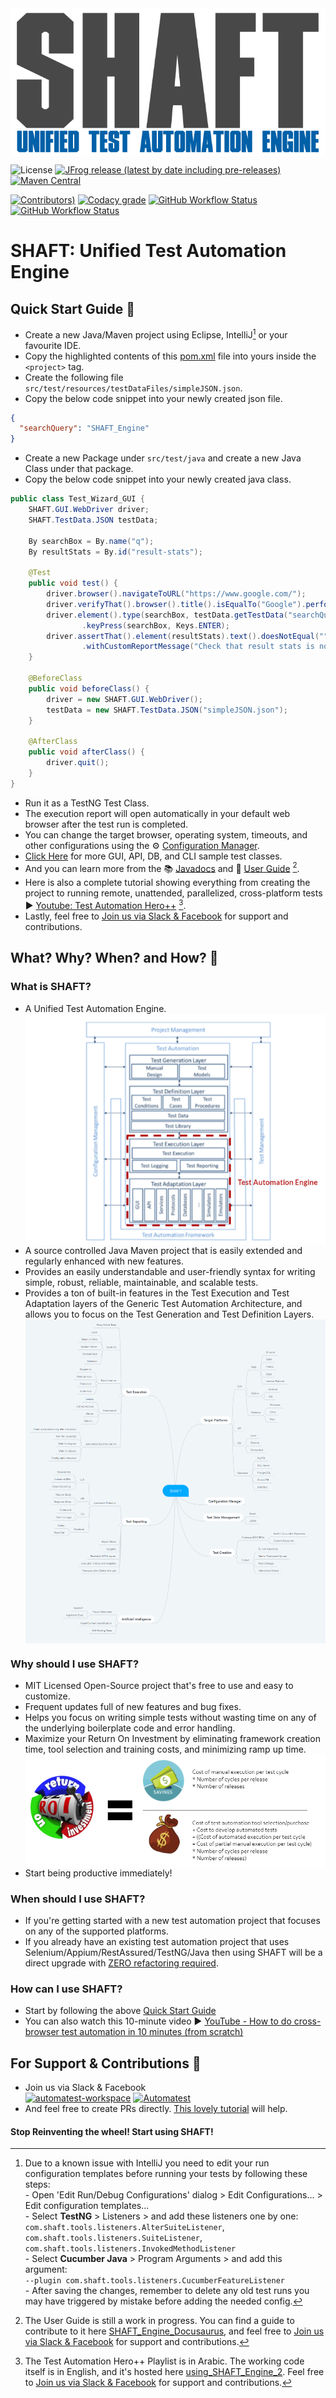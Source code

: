 <img src="src/main/resources/images/shaft.png" alt="SHAFT_ENGINE" style="display:block; margin-left:auto; margin-right:auto;"/>

<!-- Badges provided by https://shields.io/ -->
![License](https://img.shields.io/github/license/MohabMohie/SHAFT_Engine?color=blue&style=for-the-badge)
 [![JFrog release (latest by date including pre-releases)](https://img.shields.io/github/v/release/MohabMohie/shaft_engine?include_prereleases&label=Latest%20Release&style=for-the-badge)](https://automatest.jfrog.io/ui/native/SHAFT_ENGINE/io/github/mohabmohie/SHAFT_ENGINE/)
  [![Maven Central](https://img.shields.io/maven-central/v/io.github.mohabmohie/SHAFT_ENGINE?style=for-the-badge)](https://search.maven.org/artifact/io.github.mohabmohie/SHAFT_ENGINE)

[![Contributors)](https://img.shields.io/github/contributors/MohabMohie/SHAFT_ENGINE?style=for-the-badge)](https://github.com/MohabMohie/SHAFT_ENGINE/graphs/contributors)
 [![Codacy grade](https://img.shields.io/codacy/grade/3579cfd02a2c4f67bd1dce5dad0b1562?style=for-the-badge)](https://app.codacy.com/gh/MohabMohie/SHAFT_ENGINE/dashboard)
[![GitHub Workflow Status](https://img.shields.io/github/workflow/status/MohabMohie/SHAFT_Engine/CodeQL?label=CodeQL&style=for-the-badge)](https://github.com/MohabMohie/SHAFT_ENGINE/actions?query=workflow%3ACodeQL)
 [![GitHub Workflow Status](https://img.shields.io/github/workflow/status/MohabMohie/SHAFT_ENGINE/Desktop%20Browsers%20Tests/master?label=Desktop%20Browsers%20Tests&style=for-the-badge)](https://github.com/MohabMohie/SHAFT_ENGINE/actions?query=workflow%3A%22Ubuntu+-+Test%22)


# SHAFT: Unified Test Automation Engine

 
<a id="quick-start-guide"></a>
## Quick Start Guide 🏃
- Create a new Java/Maven project using Eclipse, IntelliJ[^1] or your favourite IDE.
- Copy the highlighted contents of this [pom.xml](https://github.com/MohabMohie/using_SHAFT_ENGINE/blob/7bfc918b00dfd2bd674c349a07bcec3fa98913a6/pom.xml#L12-L79) file into yours inside the ```<project>``` tag.
- Create the following file ```src/test/resources/testDataFiles/simpleJSON.json```.
- Copy the below code snippet into your newly created json file.
```json
{
  "searchQuery": "SHAFT_Engine"
}
```
- Create a new Package under ```src/test/java``` and create a new Java Class under that package.
- Copy the below code snippet into your newly created java class.
```java
public class Test_Wizard_GUI {
    SHAFT.GUI.WebDriver driver;
    SHAFT.TestData.JSON testData;

    By searchBox = By.name("q");
    By resultStats = By.id("result-stats");

    @Test
    public void test() {
        driver.browser().navigateToURL("https://www.google.com/");
        driver.verifyThat().browser().title().isEqualTo("Google").perform();
        driver.element().type(searchBox, testData.getTestData("searchQuery"))
                .keyPress(searchBox, Keys.ENTER);
        driver.assertThat().element(resultStats).text().doesNotEqual("")
                .withCustomReportMessage("Check that result stats is not empty").perform();
    }

    @BeforeClass
    public void beforeClass() {
        driver = new SHAFT.GUI.WebDriver();
        testData = new SHAFT.TestData.JSON("simpleJSON.json");
    }

    @AfterClass
    public void afterClass() {
        driver.quit();
    }
}
```
- Run it as a TestNG Test Class.
- The execution report will open automatically in your default web browser after the test run is completed.
- You can change the target browser, operating system, timeouts, and other configurations using the ⚙️ [Configuration Manager](https://mohabmohie.github.io/SHAFT_ENGINE/).
- [Click Here](https://github.com/MohabMohie/SHAFT_ENGINE/tree/master/src/test/java/testPackage01/SHAFTWizard) for more GUI, API, DB, and CLI sample test classes.
- And you can learn more from the 📚 [Javadocs](https://mohabmohie.github.io/SHAFT_ENGINE/apidocs/index.html) and 👤 [User Guide](https://mohabmohie.github.io/SHAFT_Engine_Docusaurus/) [^2].
- Here is also a complete tutorial showing everything from creating the project to running remote, unattended, parallelized, cross-platform tests ▶️ [Youtube: Test Automation Hero++](https://www.youtube.com/playlist?list=PLlnkmUosVw9g1IK6M4kZS8a-EsP4xb0Vf) [^3].
- Lastly, feel free to [Join us via Slack & Facebook](#support-and-contributions) for support and contributions.
[^1]: Due to a known issue with IntelliJ you need to edit your run configuration templates before running your tests by following these steps:
<br/>- Open 'Edit Run/Debug Configurations' dialog > Edit Configurations... > Edit configuration templates...
<br/>- Select <b>TestNG</b> > Listeners > and add these listeners one by one:
<br/>`com.shaft.tools.listeners.AlterSuiteListener`, `com.shaft.tools.listeners.SuiteListener`, `com.shaft.tools.listeners.InvokedMethodListener`
<br/>- Select <b>Cucumber Java</b> > Program Arguments > and add this argument:
<br/>`--plugin com.shaft.tools.listeners.CucumberFeatureListener`
<br/>- After saving the changes, remember to delete any old test runs you may have triggered by mistake before adding the needed config.
[^2]: The User Guide is still a work in progress. You can find a guide to contribute to it here [SHAFT_Engine_Docusaurus](https://github.com/MohabMohie/SHAFT_Engine_Docusaurus#readme), and feel free to [Join us via Slack & Facebook](#support-and-contributions) for support and contributions.
[^3]: The Test Automation Hero++ Playlist is in Arabic. The working code itself is in English, and it's hosted here [using_SHAFT_Engine_2](https://github.com/MohabMohie/using_SHAFT_Engine_2). Feel free to [Join us via Slack & Facebook](#support-and-contributions) for support and contributions.


## What? Why? When? and How? 🤔


### What is SHAFT?
- A Unified Test Automation Engine.<br/><img src="src/main/resources/images/engine.png" alt="Generic Test Automation Architecture" style="display:block; margin-left:auto; margin-right:auto;"/>
- A source controlled Java Maven project that is easily extended and regularly enhanced with new features.
- Provides an easily understandable and user-friendly syntax for writing simple, robust, reliable, maintainable, and scalable tests.
- Provides a ton of built-in features in the Test Execution and Test Adaptation layers of the Generic Test Automation Architecture, and allows you to focus on the Test Generation and Test Definition Layers.<br/><img src="src/main/resources/images/mindmap.png" alt="SHAFT_ENGINE MindMap" style="display:block; margin-left:auto; margin-right:auto;"/>

### Why should I use SHAFT?
- MIT Licensed Open-Source project that's free to use and easy to customize.
- Frequent updates full of new features and bug fixes.
- Helps you focus on writing simple tests without wasting time on any of the underlying boilerplate code and error handling.
- Maximize your Return On Investment by eliminating framework creation time, tool selection and training costs, and minimizing ramp up time.<br/><img src="src/main/resources/images/roi.png" alt="Return On Investment Analysis" style="display:block; margin-left:auto; margin-right:auto;"/>
- Start being productive immediately!

### When should I use SHAFT?
- If you're getting started with a new test automation project that focuses on any of the supported platforms.
- If you already have an existing test automation project that uses Selenium/Appium/RestAssured/TestNG/Java then using SHAFT will be a direct upgrade with <u>ZERO refactoring required</u>.

### How can I use SHAFT?
- Start by following the above [Quick Start Guide](#quick-start-guide)
- You can also watch this 10-minute video ▶️ [YouTube - How to do cross-browser test automation in 10 minutes (from scratch)](https://www.youtube.com/watch?v=3TYGteD843M)


<a id="support-and-contributions"></a>
## For Support & Contributions 👥
- Join us via Slack & Facebook
<br/><a href="https://join.slack.com/t/automatest-workspace/shared_invite/zt-oii5i2gg-0ZGnih_Y34NjK7QqDn01Dw" target="_blank"><img src="https://a.slack-edge.com/80588/marketing/img/icons/icon_slack_hash_colored.png" alt="automatest-workspace" width="50" height="50"/></a>  <a href="https://www.facebook.com/groups/Automatest" target="_blank"><img src="https://facebookbrand.com/wp-content/uploads/2019/04/f_logo_RGB-Hex-Blue_512.png" alt="Automatest" width="50" height="50"/></a>
- And feel free to create PRs directly. [This lovely tutorial](https://dev.to/genicsblog/how-to-create-a-pull-request-in-github-correctly-20np) will help.

#### Stop Reinventing the wheel! Start using SHAFT!
